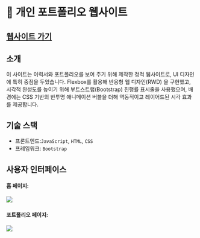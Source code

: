 📑 개인 포트폴리오 웹사이트
===

[웹사이트 가기](https://jackyfang-portfolio.netlify.app/)
--

소개
---
이 사이트는 이력서와 포트폴리오를 보여 주기 위해 제작한 정적 웹사이트로, UI 디자인에 특히 중점을 두었습니다. Flexbox를 활용해 반응형 웹 디자인(RWD) 을 구현했고, 시각적 완성도를 높이기 위해 부트스트랩(Bootstrap) 진행률 표시줄을 사용했으며, 배경에는 CSS 기반의 반투명 애니메이션 버블을 더해 역동적이고 레이어드된 시각 효과를 제공합니다.


기술 스택
---
* 프론트엔드:`JavaScript`, `HTML`, `CSS`
* 프레임워크: `Bootstrap`


사용자 인터페이스
---
    
#### 홈 페이지:
![](pictures/나에대한이야기.png)

#### 포트폴리오 페이지:
![](pictures/포트폴리오.png)

